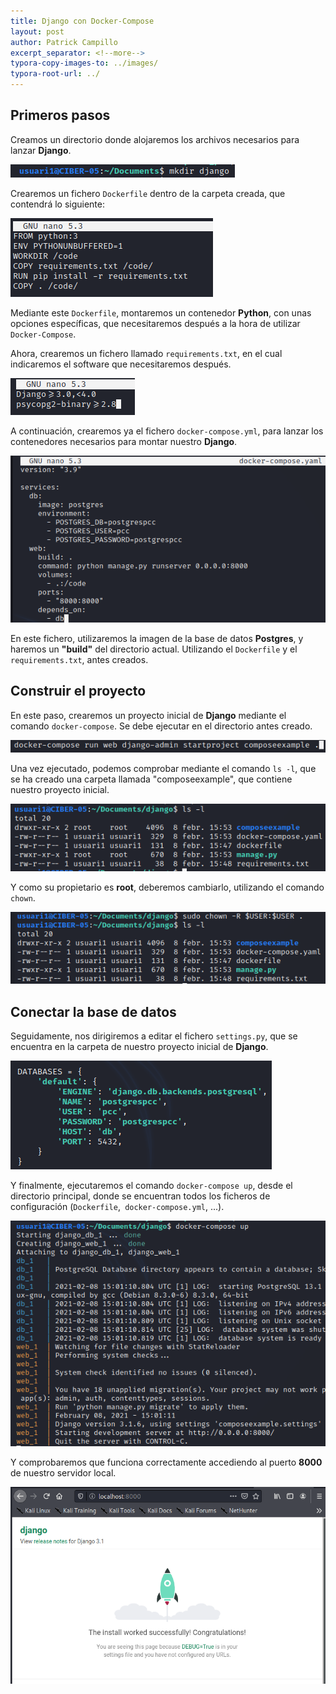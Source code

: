 ```yaml
---
title: Django con Docker-Compose
layout: post
author: Patrick Campillo
excerpt_separator: <!--more-->
typora-copy-images-to: ../images/
typora-root-url: ../
---
```


## Primeros pasos

Creamos un directorio donde alojaremos los archivos necesarios para lanzar **Django**.

![](/images/django/0.png)



Crearemos un fichero `Dockerfile` dentro de la carpeta creada, que contendrá lo siguiente:

![](/images/django/1.png)



Mediante este `Dockerfile`, montaremos un contenedor **Python**, con unas opciones específicas, que necesitaremos después a la hora de utilizar `Docker-Compose`.



Ahora, crearemos un fichero llamado `requirements.txt`, en el cual indicaremos el software que necesitaremos después.

![](/images/django/2.png)



A continuación, crearemos ya el fichero `docker-compose.yml`, para lanzar los contenedores necesarios para montar nuestro **Django**.

![](/images/django/3.png)

 En este fichero, utilizaremos la imagen de la base de datos **Postgres**, y haremos un **"build"** del directorio actual. Utilizando el `Dockerfile` y el `requirements.txt`,  antes creados.







## Construir el proyecto

En este paso, crearemos un proyecto inicial de **Django** mediante el comando `docker-compose`.  Se debe ejecutar en el directorio antes creado.

![](/images/django/4.png)



Una vez ejecutado, podemos comprobar mediante el comando `ls -l`, que se ha creado una carpeta llamada "composeexample", que contiene nuestro proyecto inicial.

![](/images/django/4-1.png)



 Y como su propietario es **root**, deberemos cambiarlo, utilizando el comando `chown`.

![](/images/django/4-2.png)







## Conectar la base de datos

Seguidamente, nos dirigiremos a editar el fichero `settings.py`, que se encuentra en la carpeta de nuestro proyecto inicial de **Django**.

![](/images/django/5.png)



Y finalmente, ejecutaremos el comando `docker-compose up`, desde el directorio principal, donde se encuentran todos los ficheros de configuración (`Dockerfile`,` docker-compose.yml`, ...).

![](/images/django/6.png)



Y comprobaremos que funciona correctamente accediendo al puerto **8000** de nuestro servidor local.

![](/images/django/7.png)